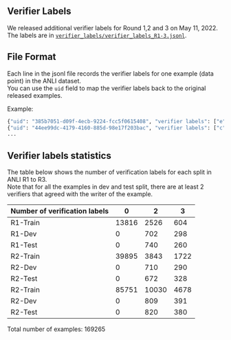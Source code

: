 ## Verifier Labels 
We released additional verifier labels for Round 1,2 and 3 on May 11, 2022.  
The labels are in [`verifier_labels/verifier_labels_R1-3.jsonl`](https://github.com/facebookresearch/anli/blob/main/verifier_labels/verifier_labels_R1-3.jsonl).

## File Format
Each line in the jsonl file records the verifier labels for one example (data point) in the ANLI dataset.  
You can use the `uid` field to map the verifier labels back to the original released examples.  

Example:
```python
{"uid": "385b7051-d09f-4ecb-9224-fcc5f0615408", "verifier labels": ["e", "n", "n"]}
{"uid": "44ee99dc-4179-4160-885d-98e17f203bac", "verifier labels": ["c", "c"]}
...
```

## Verifier labels statistics
The table below shows the number of verification labels for each split in ANLI R1 to R3.  
Note that for all the examples in dev and test split, there are at least 2 verifiers that agreed with the writer of the example.  

Number of verification labels|0|2|3
---|---|---|---
R1-Train|13816|2526|604
R1-Dev|0|702|298
R1-Test|0|740|260
R2-Train | 39895| 3843| 1722
R2-Dev |            0    |   710   |  290
R2-Test |          0    |   672  |   328
R2-Train |       85751 |  10030|   4678
R2-Dev |      0    |   809   |  391
R2-Test |     0   |    820    | 380
Total number of examples: 169265  

